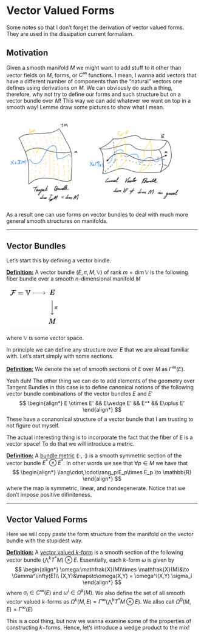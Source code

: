 # Vector Valued Forms

Some notes so that I don’t forget the derivation of vector valued forms. They are used in the dissipation current formalism.

## Motivation

Given a smooth manifold $M$ we might want to add stuff to it other than vector fields on $M$, forms, or $C^\infty$ functions. I mean, I wanna add vectors that have a different number of components than the “natural” vectors one defines using  derivations on $M$. We can obviously do such a thing, therefore, why not try to define our forms and such structure but on a vector bundle over $M$! This way we can add whatever we want on top in a smooth way! Lemme draw some pictures to show what I mean. 

![image-20230508103150545](Vector_Valued_Forms.assets/image-20230508103150545.png)

As a result one can use forms on vector bundles to deal with much more general smooth structures on manifolds.

------



## Vector Bundles

Let’s start this by defining a vector bindle.

**<u>Definition:</u>** A vector bundle $(E,\pi,M,\mathbb{V})$ of rank $m = \dim \mathbb{V}$ is the following fiber bundle over a smooth $n$-dimensional manifold $M$ 

![image-20230508103924228](Vector_Valued_Forms.assets/image-20230508103924228.png)

where $\mathbb{V}$ is some vector space.

In principle we can define any structure over $E$ that we are alread familiar with. Let’s start simply with some sections.

**<u>Definition:</u>** We denote the set of smooth sections of $E$ over $M$ as $\Gamma^\infty(E)$.

Yeah duh! The other thing we can do to add elements of the geometry over Tangent Bundles in this case is to define canonical notions of the following vector bundle combinations of the vector bundles $E$ and $E'$
$$
\begin{align*}
E \otimes E' && E\wedge E' && E^* && E\oplus E'
\end{align*}
$$
 These have a conanonical structure of a vector bundle that I am trusting to not figure out myself.



The actual interesting thing is to incorporate the fact that the fiber of $E$ is a vector space! To do that we will introduce a metric.

**<u>Definition:</u>** A <u>bundle metric</u> $\lang\cdot,\cdot\rang$ is a smooth symmetric section of the vector bundle $E^*\otimes E^*$. In other words we see that $\forall p \in M$ we have that
$$
\begin{align*}
\lang\cdot,\cdot\rang_p:E_p\times E_p \to \mathbb{R}
\end{align*}
$$
where the map is symmetric, linear, and nondegenerate. Notice that we don’t impose positive difiniteness. 

----



## Vector Valued Forms

Here we will copy paste the form structure from the manifold on the vector bundle with the stupidest way.

**<u>Definition:</u>** A <u>vector valued $k$-form</u> is a smooth section of the following vector bundle $\left(\bigwedge^kT^*M\right) \otimes E$. Essentially, each $k$-form $\omega$ is given by
$$
\begin{align*}
\omega:\mathfrak{X}(M)\times \mathfrak{X}(M)&\to \Gamma^\infty(E)\\
(X,Y)&\mapsto\omega(X,Y) = \omega^i(X,Y) \sigma_i
\end{align*}
$$
where $\sigma_i \in C^\infty(E)$ and $\omega^i\in \Omega^k(M)$. We also define the set of all smooth vector valued $k$-forms as $\Omega^k(M,E) = \Gamma^\infty\left(\bigwedge^kT^*M \otimes E\right)$. We allso call $\Omega^0(M,E) = \Gamma^\infty(E)$

This is a cool thing, but now we wanna examine some of the properties of constructing $k-$forms. Hence, let’s introduce a wedge product to the mix! 















